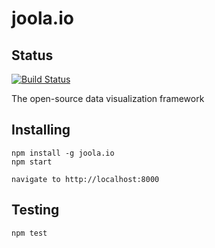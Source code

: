 joola.io
========

Status
----------

[![Build Status](https://travis-ci.org/joola/joola.io.png?branch=master)](https://travis-ci.org/joola/joola.io)



The open-source data visualization framework

Installing
----------

```
npm install -g joola.io
npm start

navigate to http://localhost:8000
```


Testing
-------

```
npm test
```

